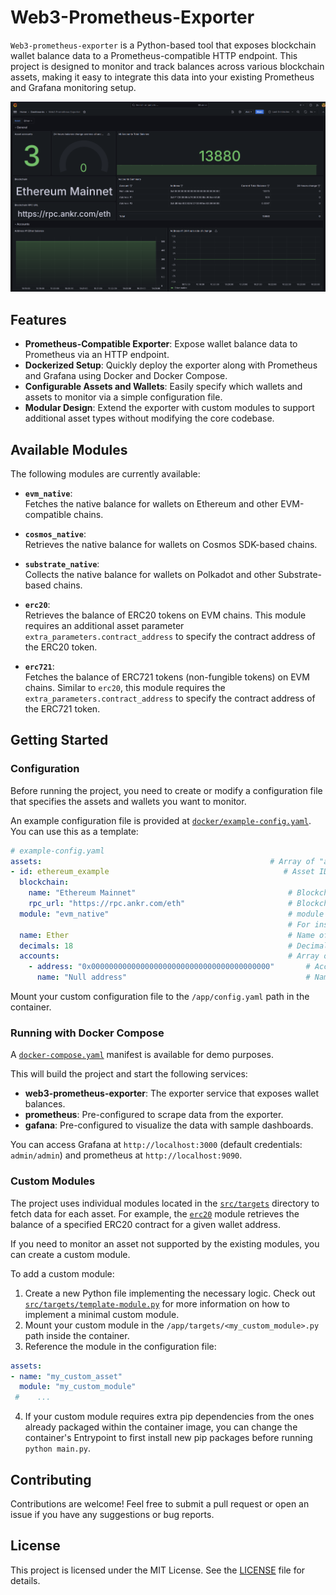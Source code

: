 # Web3-Prometheus-Exporter

`Web3-prometheus-exporter` is a Python-based tool that exposes blockchain wallet balance data to a Prometheus-compatible HTTP endpoint. This project is designed to monitor and track balances across various blockchain assets, making it easy to integrate this data into your existing Prometheus and Grafana monitoring setup.

![Grafana Dashboard Screenshot](dashboard-screenshot.png)

## Features

- **Prometheus-Compatible Exporter**: Expose wallet balance data to Prometheus via an HTTP endpoint.
- **Dockerized Setup**: Quickly deploy the exporter along with Prometheus and Grafana using Docker and Docker Compose.
- **Configurable Assets and Wallets**: Easily specify which wallets and assets to monitor via a simple configuration file.
- **Modular Design**: Extend the exporter with custom modules to support additional asset types without modifying the core codebase.

## Available Modules

The following modules are currently available:

- **`evm_native`**:  
  Fetches the native balance for wallets on Ethereum and other EVM-compatible chains.

- **`cosmos_native`**:  
  Retrieves the native balance for wallets on Cosmos SDK-based chains.

- **`substrate_native`**:  
  Collects the native balance for wallets on Polkadot and other Substrate-based chains.

- **`erc20`**:  
  Retrieves the balance of ERC20 tokens on EVM chains. This module requires an additional asset parameter `extra_parameters.contract_address` to specify the contract address of the ERC20 token.

- **`erc721`**:  
  Fetches the balance of ERC721 tokens (non-fungible tokens) on EVM chains. Similar to `erc20`, this module requires the `extra_parameters.contract_address` to specify the contract address of the ERC721 token.

## Getting Started

### Configuration

Before running the project, you need to create or modify a configuration file that specifies the assets and wallets you want to monitor. 

An example configuration file is provided at [`docker/example-config.yaml`](docker/example-config.yaml). You can use this as a template:

```yaml
# example-config.yaml
assets:                                                   # Array of "assets", each asset is on one blockchain and can have multiple acconuts to check the balances of
- id: ethereum_example                                       # Asset ID - must be unique, but you can put whatever you want.
  blockchain:
    name: "Ethereum Mainnet"                                  # Blockchain name - cosmetic
    rpc_url: "https://rpc.ankr.com/eth"                       # Blockchain RPC URL
  module: "evm_native"                                        # module name - must match one of the file names in the src/targets directory. 
                                                              # For instance, put "evm_native" to use the "evm_native.py" module which can query EVM bockchains
  name: Ether                                                 # Name of the asset - cosmetic
  decimals: 18                                                # Decimals - used to properly calculate assets in the dashboards
  accounts:                                                   # Array of "accounts"
    - address: "0x0000000000000000000000000000000000000000"       # Account address
      name: "Null address"                                        # Name of the account - cosmetic
```

Mount your custom configuration file to the `/app/config.yaml` path in the container.

### Running with Docker Compose

A [`docker-compose.yaml`](docker/) manifest is available for demo purposes.

This will build the project and start the following services:

- **web3-prometheus-exporter**: The exporter service that exposes wallet balances.
- **prometheus**: Pre-configured to scrape data from the exporter.
- **gafana**: Pre-configured to visualize the data with sample dashboards.

You can access Grafana at `http://localhost:3000` (default credentials: `admin/admin`) and prometheus at `http://localhost:9090`.

### Custom Modules

The project uses individual modules located in the [`src/targets`](src/targets/) directory to fetch data for each asset. For example, the [`erc20`](src/targets/erc20.py) module retrieves the balance of a specified ERC20 contract for a given wallet address.

If you need to monitor an asset not supported by the existing modules, you can create a custom module. 

To add a custom module:

1. Create a new Python file implementing the necessary logic. Check out [`src/targets/template-module.py`](src/targets/template-module.py) for more information on how to implement a minimal custom module.
2. Mount your custom module in the `/app/targets/<my_custom_module>.py` path inside the container.
3. Reference the module in the configuration file:

```yaml
assets:
- name: "my_custom_asset"
  module: "my_custom_module"
 #    ...
```
4. If your custom module requires extra pip dependencies from the ones already packaged within the container image, you can change the container's Entrypoint to first install new pip packages before running `python main.py`.

## Contributing

Contributions are welcome! Feel free to submit a pull request or open an issue if you have any suggestions or bug reports.

## License

This project is licensed under the MIT License. See the [LICENSE](LICENSE) file for details.